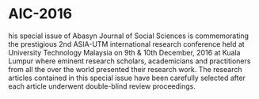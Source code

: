 # AIC-2016
his special issue of Abasyn Journal of Social Sciences is commemorating the prestigious 2nd ASIA-UTM international research conference held at University Technology Malaysia on 9th &amp; 10th December, 2016 at Kuala Lumpur where eminent research scholars, academicians and practitioners from all the over the world presented their research work. The research articles contained in this special issue have been carefully selected after each article underwent double-blind review proceedings. 
